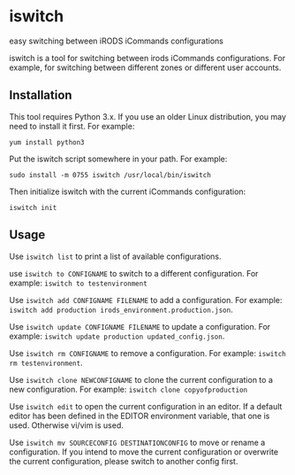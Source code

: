 # iswitch
easy switching between iRODS iCommands configurations

iswitch is a tool for switching between irods iCommands configurations. For
example, for switching between different zones or different user accounts.

## Installation

This tool requires Python 3.x. If you use an older Linux distribution, you
may need to install it first. For example:

```
yum install python3
```

Put the iswitch script somewhere in your path. For example:

```
sudo install -m 0755 iswitch /usr/local/bin/iswitch
```

Then initialize iswitch with the current iCommands configuration:

```
iswitch init
```

## Usage

Use `iswitch list` to print a list of available configurations.

use `iswitch to CONFIGNAME` to switch to a different configuration. For example: `iswitch to testenvironment`

Use `iswitch add CONFIGNAME FILENAME` to add a configuration. For example:
`iswitch add production irods_environment.production.json`.

Use `iswitch update CONFIGNAME FILENAME` to update a configuration. For example: `iswitch update production updated_config.json`.

Use `iswitch rm CONFIGNAME` to remove a configuration. For example: `iswitch rm testenvironment`.

Use `iswitch clone NEWCONFIGNAME` to clone the current configuration to a new configuration. For example:
`iswitch clone copyofproduction`

Use `iswitch edit` to open the current configuration in an editor. If a default editor has been defined in the EDITOR
environment variable, that one is used. Otherwise vi/vim is used.

Use `iswitch mv SOURCECONFIG DESTINATIONCONFIG` to move or rename a configuration. If you intend to move the current configuration
or overwrite the current configuration, please switch to another config first.
